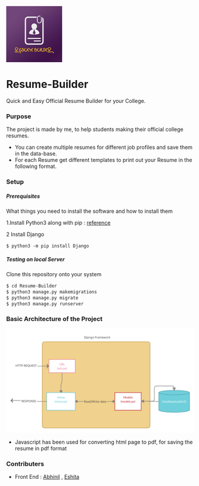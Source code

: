 
<img src="https://github.com/DbDibyendu/Resume-Builder/blob/main/main/static/images/Resume-Builder.png?raw=true" width="150">

# Resume-Builder

Quick and Easy Official Resume Builder for your College. 


 
### Purpose
The project is made by me, to help students making their official college resumes.
  - You can create multiple resumes for different job profiles and save them in the data-base.
  - For each Resume get different templates to print out your Resume in the following format.

### Setup

#####  Prerequisites
What things you need to install the software and how to install them          
            
1.Install Python3 along with pip : [reference](https://www.digitalocean.com/community/tutorials/how-to-install-python-3-and-set-up-a-programming-environment-on-an-ubuntu-20-04-server)   
          
2 Install Django
```
$ python3 -m pip install Django
```
##### Testing on local Server
Clone this repository onto your system
```
$ cd Resume-Builder
$ python3 manage.py makemigrations
$ python3 manage.py migrate
$ python3 manage.py runserver
```
### Basic Architecture of the Project

![image](https://github.com/DbDibyendu/Resume-Builder/blob/main/main/static/images/Architecture.png?raw=true)

- Javascript has been used for converting html page to pdf, for saving the resume in pdf format

### Contributers           
- Front End : [Abhinil](https://github.com/abhinil07) ,  [Eshita](https://github.com/eshitachandwani)

